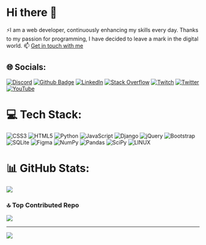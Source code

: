 # Hi there 👋

⚡I am a web developer, continuously enhancing my skills every day. Thanks to my passion for programming, I have decided to leave a mark in the digital world.
📫 [Get in touch with me](mailto:alprcrk@hotmail.com)
##

## 🌐 Socials:
[![Discord](https://img.shields.io/badge/Discord-%237289DA.svg?logo=discord&logoColor=white)](https://discord.gg/https://discord.gg/KRZkMtYzdS) 
[![Github Badge](https://img.shields.io/badge/-Github-000?style=quare&labelColor=000&logo=Github&logoColor=white&link=link)](https://alprcrk.github.io)  [![LinkedIn](https://img.shields.io/badge/LinkedIn-%230077B5.svg?logo=linkedin&logoColor=white)](https://linkedin.com/in/alprcrk) [![Stack Overflow](https://img.shields.io/badge/-Stackoverflow-FE7A16?logo=stack-overflow&logoColor=white)](https://stackoverflow.com/users/21053266) [![Twitch](https://img.shields.io/badge/Twitch-%239146FF.svg?logo=Twitch&logoColor=white)](https://twitch.tv/alprcrk) [![Twitter](https://img.shields.io/badge/Twitter-%231DA1F2.svg?logo=Twitter&logoColor=white)](https://twitter.com/alpercrk) [![YouTube](https://img.shields.io/badge/YouTube-%23FF0000.svg?logo=YouTube&logoColor=white)](https://youtube.com/@https://www.youtube.com/channel/UCXWCbw9hcILplTLb8a1wmyQ) 

# 💻 Tech Stack:
![CSS3](https://img.shields.io/badge/css3-%231572B6.svg?style=for-the-badge&logo=css3&logoColor=white) ![HTML5](https://img.shields.io/badge/html5-%23E34F26.svg?style=for-the-badge&logo=html5&logoColor=white) ![Python](https://img.shields.io/badge/python-3670A0?style=for-the-badge&logo=python&logoColor=ffdd54) ![JavaScript](https://img.shields.io/badge/javascript-%23323330.svg?style=for-the-badge&logo=javascript&logoColor=%23F7DF1E) ![Django](https://img.shields.io/badge/django-%23092E20.svg?style=for-the-badge&logo=django&logoColor=white) ![jQuery](https://img.shields.io/badge/jquery-%230769AD.svg?style=for-the-badge&logo=jquery&logoColor=white) ![Bootstrap](https://img.shields.io/badge/bootstrap-%23563D7C.svg?style=for-the-badge&logo=bootstrap&logoColor=white) ![SQLite](https://img.shields.io/badge/sqlite-%2307405e.svg?style=for-the-badge&logo=sqlite&logoColor=white) 	![Figma](https://img.shields.io/badge/figma-%23F24E1E.svg?style=for-the-badge&logo=figma&logoColor=white) ![NumPy](https://img.shields.io/badge/numpy-%23013243.svg?style=for-the-badge&logo=numpy&logoColor=white) ![Pandas](https://img.shields.io/badge/pandas-%23150458.svg?style=for-the-badge&logo=pandas&logoColor=white) ![SciPy](https://img.shields.io/badge/SciPy-%230C55A5.svg?style=for-the-badge&logo=scipy&logoColor=%white) ![LINUX](https://img.shields.io/badge/Linux-FCC624?style=for-the-badge&logo=linux&logoColor=black)
# 📊 GitHub Stats:
![](https://github-readme-stats.vercel.app/api/top-langs/?username=alprcrk&theme=blue-green&hide_border=false&include_all_commits=false&count_private=false&layout=compact)

### 🔝 Top Contributed Repo
![](https://github-contributor-stats.vercel.app/api?username=alprcrk&limit=5&theme=tokyonight&combine_all_yearly_contributions=true)


---
[![](https://visitcount.itsvg.in/api?id=alprcrk&icon=0&color=2)](https://visitcount.itsvg.in)

<!-- Proudly created with GPRM ( https://gprm.itsvg.in ) -->
